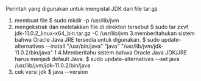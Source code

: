 Perintah yang digunakan untuk mengistal JDK dari file tar.gz
1. membuat file
$ sudo mkdir -p /usr/lib/jvm
2. mengekstrak dan meletakkan file di direktori tersebut
$ sudo tar zxvf jdk-11.0.2_linux-x64_bin.tar.gz  -C /usr/lib/jvm
3.memberitahukan sistem bahwa Oracle Java JRE tersedia untuk digunakan.
$ sudo update-alternatives --install "/usr/bin/java" "java" "/usr/lib/jvm/jdk-11.0.2/bin/java" 1
4.Memberitahu sistem bahwa Oracle Java JDK/JRE harus menjadi default Java.
$ sudo update-alternatives --set java /usr/lib/jvm/jdk-11.0.2/bin/java
5. cek versi jdk
$ java --version
